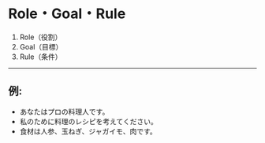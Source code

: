 # Role・Goal・Rule
1. Role（役割）
2. Goal（目標）
3. Rule（条件）
---
## 例:
- あなたはプロの料理人です。
- 私のために料理のレシピを考えてください。
- 食材は人参、玉ねぎ、ジャガイモ、肉です。

